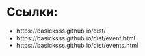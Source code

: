 <h1>Ссылки:</h1>
<ul>
<li>https://basicksss.github.io/dist/</li>
<li>https://basicksss.github.io/dist/event.html</li>
<li>https://basicksss.github.io/dist/events.html</li>
</ul>

